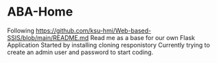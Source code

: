 # ABA-Home
Following https://github.com/ksu-hmi/Web-based-SSIS/blob/main/README.md Read me as a base for our own Flask Application
Started by installing cloning responistory 
Currently trying to create an admin user and password to start coding. 
